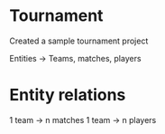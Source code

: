 # Tournament

Created a sample tournament project

Entities -> Teams, matches, players

# Entity relations
1 team -> n matches
1 team -> n players
